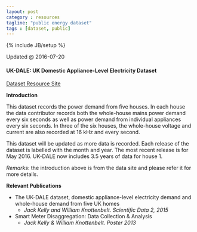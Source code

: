 ```yaml
---
layout: post
category : resources
tagline: "public energy dataset"
tags : [dataset, public]
---
```

{% include JB/setup %}

Updated @ 2016-07-20

#### UK-DALE: UK Domestic Appliance-Level Electricity Dataset

[Dataset Resource Site](http://www.doc.ic.ac.uk/~dk3810/data)

**Introduction**

This dataset records the power demand from five houses. In each house the data contributor records both the whole-house mains power demand every six seconds as well as power demand from individual appliances every six seconds. In three of the six houses, the whole-house voltage and current are also recorded at 16 kHz and every second.

This dataset will be updated as more data is recorded. Each release of the dataset is labelled with the month and year. The most recent release is for May 2016. UK-DALE now includes 3.5 years of data for house 1.

*Remarks*: the introduction above is from the data site and please refer it for more details.

**Relevant Publications**

- The UK-DALE dataset, domestic appliance-level electricity demand and whole-house demand from five UK homes
	- *Jack Kelly and William Knottenbelt. Scientific Data 2, 2015*
- Smart Meter Disaggregation: Data Collection & Analysis
	- *Jack Kelly & William Knottenbelt. Poster 2013*